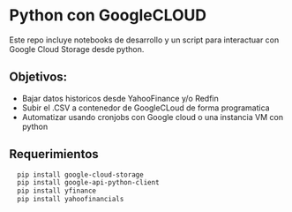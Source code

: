 # Python con GoogleCLOUD

Este repo incluye notebooks de desarrollo 
y un script para interactuar con Google Cloud Storage desde python.


## Objetivos: 
- Bajar datos historicos desde YahooFinance y/o Redfin
- Subir el .CSV a contenedor de GoogleCLoud de forma programatica
- Automatizar usando cronjobs con Google cloud o una instancia VM con python

## Requerimientos

```BASH
  pip install google-cloud-storage
  pip install google-api-python-client
  pip install yfinance
  pip install yahoofinancials
```
